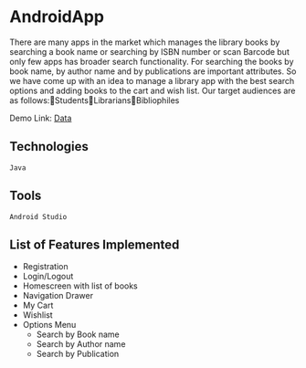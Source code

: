 # AndroidApp


<p>There are many apps in the market which manages the library books by searching a book name or searching by ISBN number or scan Barcode but only few apps has broader search functionality. For searching the books by book name, by author name and by publications are important attributes. So we have come up with an idea to manage a library app with the best search options and adding books to the cart and wish list. Our target audiences are as follows:StudentsLibrariansBibliophiles </p>



Demo Link: <a href="https://drive.google.com/file/d/1F6QguATQM_tsdr3EwS4vyVzc29RPRoOV/view?ts=5ad780e2"> Data</a>

## Technologies
```
Java
```

## Tools 
```
Android Studio
```
## List of Features Implemented

- Registration
- Login/Logout
- Homescreen with list of books
- Navigation Drawer
- My Cart
- Wishlist
- Options Menu
   * Search by Book name
   * Search by Author name
   * Search by Publication



